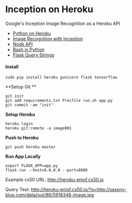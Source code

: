 # Inception on Heroku

Google's Inception Image Recognition as a Heroku API

* [Python on Heroku](https://github.com/EN10/PythonHeroku)  
* [Image Recognition with Inception](https://github.com/EN10/SimpleInception)  
* [Node API](https://github.com/EN10/InceptionWebAPI)
* [Bash in Python](http://blog.nuventure.in/2014/09/04/executing-bash-commands-via-python)
* [Flask Query Strings](https://stackoverflow.com/questions/11774265/how-do-you-get-a-query-string-on-flask)



#### Install

    sudo pip install heroku gunicorn flask tensorflow

**Setup Git **

    git init
    git add requirements.txt Procfile run.sh app.py  
    git commit -am "init"  
    
**Setup Heroku**

    heroku login
    heroku git:remote -a image001

**Push to Heroku**

    git push heroku master

**Run App Locally**

    export FLASK_APP=app.py
    flask run --host=0.0.0.0 --port=8080
    
Example cs50 URL:   http://heroku-eniof.cs50.io

Query Test: http://heroku-eniof.cs50.io/?q=http://saxony-blue.com/data/out/86/5918348-image.jpg